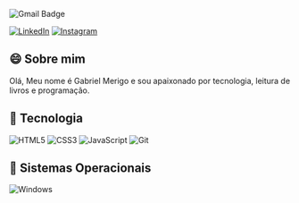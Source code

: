 
[linkedin-shield]: https://img.shields.io/badge/-GabrielMerigo-c14438?style=flat-square&logo=linkedin&colorB=2867B2
[linkedin-url]: https://www.linkedin.com/in/gabrielmerigo/
![Gmail Badge](https://img.shields.io/badge/-gabriel.merigo.dev@gmail.com-6633cc?style=flat-square&logo=Gmail&logoColor=white&link=mailto:gabriel.merigo.dev@gmail.com)

[instagram-shield]: https://img.shields.io/badge/@dev.gabriel.merigo-c14438?style=flat-square&logo=Instagram&colorB=833AB4&logoColor=white
[instagram-url]: https://www.instagram.com/dev.gabriel_merigo/?hl=pt-br
[![LinkedIn][linkedin-shield]][linkedin-url]
[![Instagram][instagram-shield]][instagram-url]
## :smile: Sobre mim
Olá, Meu nome é Gabriel Merigo e sou apaixonado por tecnologia, leitura de livros e programação.

## :balloon: Tecnologia
![HTML5](https://img.shields.io/badge/-HTML5-E34F26?style=flat-square&logo=html5&logoColor=white)
![CSS3](https://img.shields.io/badge/-CSS3-549FDE?style=flat-square&logo=css3&logoColor=white)
![JavaScript](https://img.shields.io/badge/-JavaScript-black?style=flat-square&logo=javascript&link=https://github.com/th1ag0-Zz/)
![Git](https://img.shields.io/badge/-Git-F05032?style=flat-square&logo=git&logoColor=white)


## :cherries: Sistemas Operacionais
![Windows](https://img.shields.io/badge/-Windows-00ADEF?style=flat-square&logo=windows&logoColor=white)
